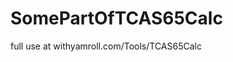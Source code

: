 # SomePartOfTCAS65Calc

full use at [<a>withyamroll.com/Tools/TCAS65Calc</a>][TCAS65Calc]

[TCAS65Calc]: https://withyamroll.com/Tools/TCAS65Calc

